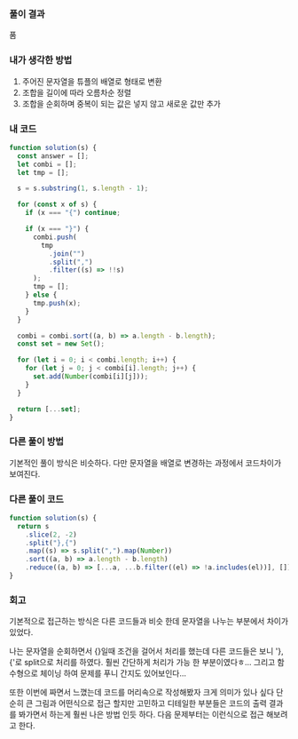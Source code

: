 ### 풀이 결과

품

### 내가 생각한 방법

1. 주어진 문자열을 튜플의 배열로 형태로 변환
2. 조합을 길이에 따라 오름차순 정렬
3. 조합을 순회하며 중복이 되는 값은 넣지 않고 새로운 값만 추가

### 내 코드

```javascript
function solution(s) {
  const answer = [];
  let combi = [];
  let tmp = [];

  s = s.substring(1, s.length - 1);

  for (const x of s) {
    if (x === "{") continue;

    if (x === "}") {
      combi.push(
        tmp
          .join("")
          .split(",")
          .filter((s) => !!s)
      );
      tmp = [];
    } else {
      tmp.push(x);
    }
  }

  combi = combi.sort((a, b) => a.length - b.length);
  const set = new Set();

  for (let i = 0; i < combi.length; i++) {
    for (let j = 0; j < combi[i].length; j++) {
      set.add(Number(combi[i][j]));
    }
  }

  return [...set];
}
```

### 다른 풀이 방법

기본적인 풀이 방식은 비슷하다.
다만 문자열을 배열로 변경하는 과정에서 코드차이가 보여진다.

### 다른 풀이 코드

```javascript
function solution(s) {
  return s
    .slice(2, -2)
    .split("},{")
    .map((s) => s.split(",").map(Number))
    .sort((a, b) => a.length - b.length)
    .reduce((a, b) => [...a, ...b.filter((el) => !a.includes(el))], []);
}
```

### 회고

기본적으로 접근하는 방식은 다른 코드들과 비슷 한데
문자열을 나누는 부분에서 차이가 있었다.

나는 문자열을 순회하면서 {}일때 조건을 걸어서 처리를 했는데
다른 코드들은 보니 '},{'로 split으로 처리를 하였다. 훨씬 간단하게 처리가 가능 한 부분이였다ㅎ... 그리고 함수형으로 체이닝 하여 문제를 푸니 간지도 있어보인다...

또한 이번에 짜면서 느꼈는데 코드를 머리속으로 작성해봤자 크게 의미가 있나 싶다 단순히 큰 그림과 어떤식으로 접근 할지만 고민하고
디테일한 부분들은 코드의 출력 결과를 봐가면서 하는게 훨씬 나은 방법 인듯 하다.
다음 문제부터는 이런식으로 접근 해보려고 한다.
